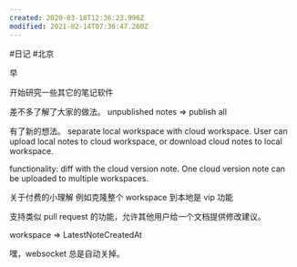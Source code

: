 ```yaml
---
created: 2020-03-18T12:36:23.996Z
modified: 2021-02-14T07:36:47.260Z
---
```

#日记 #北京

<!-- @timer "date":"Tue Mar 03 2020 08:05:07 GMT+0800 (CST)" -->

早

<!-- @timer "date":"Tue Mar 03 2020 10:32:12 GMT+0800 (CST)","duration":"about 2 hours" -->

开始研究一些其它的笔记软件

<!-- @timer "date":"Tue Mar 03 2020 12:00:25 GMT+0800 (CST)","duration":"about 1 hour" -->

差不多了解了大家的做法。
unpublished notes => publish all

<!-- @timer "date":"Tue Mar 03 2020 12:16:55 GMT+0800 (CST)","duration":"17 minutes" -->

有了新的想法。
separate local workspace with cloud workspace.
User can upload local notes to cloud workspace, or download cloud notes to local workspace.

<!-- @timer "date":"Tue Mar 03 2020 12:30:41 GMT+0800 (CST)","duration":"14 minutes" -->

functionality: diff with the cloud version note.
One cloud version note can be uploaded to multiple workspaces.

<!-- @timer "date":"Tue Mar 03 2020 12:37:44 GMT+0800 (CST)","duration":"7 minutes" -->

关于付费的小理解
例如克隆整个 workspace 到本地是 vip 功能

<!-- @timer "date":"Tue Mar 03 2020 20:44:57 GMT+0800 (CST)","duration":"about 8 hours" -->

支持类似 pull request 的功能，允许其他用户给一个文档提供修改建议。

<!-- @timer "date":"Tue Mar 03 2020 20:51:02 GMT+0800 (CST)","duration":"6 minutes" -->

workspace => LatestNoteCreatedAt

<!-- @timer "date":"Tue Mar 03 2020 23:21:39 GMT+0800 (CST)","duration":"about 3 hours" -->

嘿，websocket 总是自动关掉。
